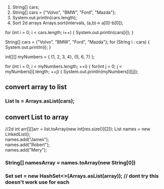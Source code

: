 1. String[] cars;
2. String[] cars = {"Volvo", "BMW", "Ford", "Mazda"};
3. System.out.println(cars.length);
4. Sort 2d arrays Arrays.sort(intervals, (a,b)-> a[0]-b[0]);



for (int i = 0; i < cars.length; i++) {
  System.out.println(cars[i]);
}


String[] cars = {"Volvo", "BMW", "Ford", "Mazda"};
for (String i : cars) {
  System.out.println(i);
}

int[][] myNumbers = { {1, 2, 3, 4}, {5, 6, 7} };

 for (int i = 0; i < myNumbers.length; ++i) {
      for(int j = 0; j < myNumbers[i].length; ++j) {
        System.out.println(myNumbers[i][j]);
        
 ## convert array to list 
 ###  List<String> ls = Arrays.asList(cars); 
 
 ## convert List to array 
 //2d  int arr[][]arr = list.toArray(new int[res.size()][2]);
  List<String> names = new LinkedList<String>();  
  names.add("James");  
   names.add("Robert");  
    names.add("Mery");
  ### String[] namesArray = names.toArray(new String[0]) 
  ### Set<T> set = new HashSet<>(Arrays.asList(array)); // dont try this doesn't work  use for each 


